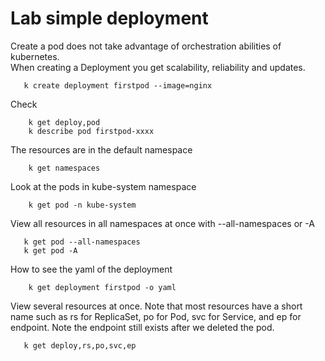 # Lab simple deployment 
Create a pod does not take advantage of orchestration abilities of kubernetes.  
When creating a Deployment you get scalability, reliability and updates. 

```shell script 
   k create deployment firstpod --image=nginx 
```
Check 
```shell script
    k get deploy,pod
    k describe pod firstpod-xxxx
```
The resources are in the default namespace 
```shell script
    k get namespaces
```
Look at the pods in kube-system namespace 
```shell script
    k get pod -n kube-system 
```
View all resources in all namespaces at once with --all-namespaces or -A
```shell script
   k get pod --all-namespaces 
   k get pod -A
```
How to see the yaml of the deployment
```shell script
    k get deployment firstpod -o yaml 
```







View several resources at once. Note that most resources have a short name such as rs for ReplicaSet, po for Pod,
svc for Service, and ep for endpoint. Note the endpoint still exists after we deleted the pod.
```shell script
   k get deploy,rs,po,svc,ep
```

